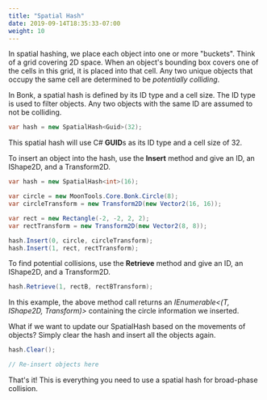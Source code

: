 ```yaml
---
title: "Spatial Hash"
date: 2019-09-14T18:35:33-07:00
weight: 10
---
```


In spatial hashing, we place each object into one or more "buckets". Think of a grid covering 2D space. When an object's bounding box covers one of the cells in this grid, it is placed into that cell. Any two unique objects that occupy the same cell are determined to be *potentially colliding*.

In Bonk, a spatial hash is defined by its ID type and a cell size. The ID type is used to filter objects. Any two objects with the same ID are assumed to not be colliding.

```cs
var hash = new SpatialHash<Guid>(32);
```

This spatial hash will use C# **GUID**s as its ID type and a cell size of 32.

To insert an object into the hash, use the **Insert** method and give an ID, an IShape2D, and a Transform2D.

```cs
var hash = new SpatialHash<int>(16);

var circle = new MoonTools.Core.Bonk.Circle(8);
var circleTransform = new Transform2D(new Vector2(16, 16));

var rect = new Rectangle(-2, -2, 2, 2);
var rectTransform = new Transform2D(new Vector2(8, 8));

hash.Insert(0, circle, circleTransform);
hash.Insert(1, rect, rectTransform);
```

To find potential collisions, use the **Retrieve** method and give an ID, an IShape2D, and a Transform2D.

```cs
hash.Retrieve(1, rectB, rectBTransform);
```

In this example, the above method call returns an *IEnumerable<(T, IShape2D, Transform)>* containing the circle information we inserted.

What if we want to update our SpatialHash based on the movements of objects? Simply clear the hash and insert all the objects again.

```cs
hash.Clear();

// Re-insert objects here
```

That's it! This is everything you need to use a spatial hash for broad-phase collision.
